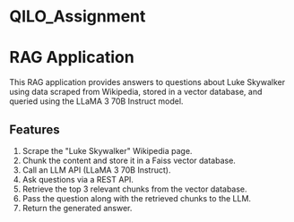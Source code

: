 # QILO_Assignment
# RAG Application

This RAG application provides answers to questions about Luke Skywalker using data scraped from Wikipedia, stored in a vector database, and queried using the LLaMA 3 70B Instruct model.

## Features

1. Scrape the "Luke Skywalker" Wikipedia page.
2. Chunk the content and store it in a Faiss vector database.
3. Call an LLM API (LLaMA 3 70B Instruct).
4. Ask questions via a REST API.
5. Retrieve the top 3 relevant chunks from the vector database.
6. Pass the question along with the retrieved chunks to the LLM.
7. Return the generated answer.

